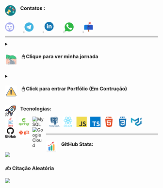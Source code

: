 ### Contatos : <img align="left" alt="Foguete" width="35px" style="padding-right:15px;" src="https://raw.githubusercontent.com/fernandodelgadoazevedo/fernandodelgadoazevedo/fa922e6090bc3b9c9bf4b317d075a0c501731250/imgs/contatos/megaphone-svgrepo-com.svg"/>

<br>
<a href="https://discord.gg/FernandoAzevedo#8268">
  <img alt="Java" width="30px" style="padding-right:30px;" src="https://github.com/fernandodelgadoazevedo/fernandodelgadoazevedo/blob/main/imgs/contatos/discord.svg"/>
</a>
<a href="https://web.telegram.org/k/#@FernandoAzevedo">
  <img alt="Java" width="30px" style="padding-right:30px;" src="https://github.com/fernandodelgadoazevedo/fernandodelgadoazevedo/blob/main/imgs/contatos/telegram.svg"/>
</a>
<a href="https://www.linkedin.com/in/fernandodazevedo">
  <img alt="Java" width="34px" style="padding-right:30px;" src="https://github.com/fernandodelgadoazevedo/fernandodelgadoazevedo/blob/main/imgs/contatos/linkedin.svg"/>
</a>
<a href="https://wa.me/5511983078800">
  <img alt="Java" width="30px" style="padding-right:30px;" src="https://github.com/fernandodelgadoazevedo/fernandodelgadoazevedo/blob/main/imgs/contatos/whatsapp-svgrepo-com.svg"/>
</a>
<a href="mailto:fernandodelgadoazevedo@gmail.com">
  <img alt="Java" width="30px" style="padding-right:30px;" src="https://github.com/fernandodelgadoazevedo/fernandodelgadoazevedo/blob/main/imgs/contatos/mailbox-svgrepo-com.svg"/>
</a>

---

<details>
<summary> <h3><img align="left" alt="Foguete" width="40px" style="padding-right:15px;" src="https://raw.githubusercontent.com/fernandodelgadoazevedo/fernandodelgadoazevedo/26c65e5b8805c90aa465484d5d4547921dc00ac8/imgs/tecw/asphalt-highway-journey-svgrepo-com%20(1).svg"/> 🖱 Clique para ver minha jornada</h3></summary>

 <h3>Sou um desenvolvedor (Dev) apaixonado por encontrar soluções que tornem a vida mais fácil.</h3>
    <p>Com mais de 10 anos de experiência em tecnologia, gestão de processos e equipes, adquiri bons conhecimentos nas regras de negócio e habilidades para compreender as histórias e codar. "Clique em ...ver mais"</p>
    <p>Acredito que posso contribuir com minha visão ampla e habilidades tanto em soft skills quanto em hard skills para ajudar na resolução de desafios e na construção de projetos de sucesso.</p>
    <p>Sou um profissional em transição de carreira que busca uma nova oportunidade no mercado de tecnologia.</p>
<h4>Destaque</h4>
<p>Entre os meus projetos relevantes, destaco:</p>
<ul>
  <li>Redução do tempo de contagem de estoque de 9 horas para apenas 3 horas, com a implantação de um sistema de inventário eletrônico de custo zero, na Ambev.</li>
  <li>Criação de um sistema centralizado de compras que resultou na redução de custos e melhoria do SLA na entrega, também na Ambev.</li>
  <li>Estruturação da área de faturamento e expedição, mapeamento de processos, implantação ERP, treinamento, monitorar e definir KPIs na TecnoWise.</li>
</ul>

<h3>Formações</h3>
<ul>
  <li>Desenvolvedor Web FullStack. 2023</li>
  <li>Pós-graduação em Gestão de Projetos com ênfase em Ágil. 2021</li>
  <li>Graduado em Administração. 2017</li>
</ul>

<h4>Habilidades</h4>
<ul>
  <li>Fullstack</li>
  <li>Front-end</li>
  <li>Back-end</li>
  <li>React</li>
  <li>TypeScript</li>
  <li>JavaScript</li>
  <li>HTML</li>
  <li>CSS</li>
  <li>Spring</li>
  <li>Java</li>
  <li>SQL</li>
  <li>Bancos de Dados</li>
  <li>Git</li>
  <li>Software Web</li>
  <li>Design UI/UX</li>
  <li>Excel Avançado</li>
  <li>Power BI</li>
</ul>

<h4>Características</h4>
<ul>
  <li>Comunicação</li>
  <li>Trabalho em equipe</li>
  <li>Criatividade</li>
  <li>Adaptabilidade</li>
  <li>Proatividade</li>
  <li>Flexibilidade</li>
  <li>Resolução de problemas</li>
  <li>Raciocínio lógico</li>
</ul>

"[Veja mais no Linkedin][Linkedin]"
</details>

##

<details>
<summary> <h3><img align="left" alt="Foguete" width="40px" style="padding-right:15px;" src="https://raw.githubusercontent.com/fernandodelgadoazevedo/fernandodelgadoazevedo/c0dd68c09d851c050bfc1cd412e2d1781f6ae4e5/imgs/tecw/construction-danger-exclamantion-svgrepo-com.svg"/> 🖱 Click para entrar Portfólio (Em Contrução)</h3></summary>

<details>
<summary> <h3><img align="left" alt="Foguete" width="40px" style="padding-right:15px;" src="https://github.com/fernandodelgadoazevedo/fernandodelgadoazevedo/blob/main/imgs/tecw/Designsfundo.png?raw=true"/> 🖱 Click para saber mais - PdP Poder Digital Periférico </h3></summary>
 <p><p/>
   <h4>Poder Digital Periférico</h4>
 <p>
Tem seu início como um MVP de rede social voltado para artistas e pessoas que têm ações sociais na comunidade e que precisam de alguma forma criar uma divulgação mais direta. Pedimos em criar com base em fatos reais e ajudar a comunidade a se promover.
   
 <p/> 
<!-- BEGIN CARDS -->
<!-- ![Pagina de Login](https://github.com/fernandodelgadoazevedo/fernandodelgadoazevedo/blob/main/imgs/pdp/pglogin.PNG?raw=true) -->

<img align="left" alt="Login" width="336px" height="168px" style="padding:100px;" src="https://github.com/fernandodelgadoazevedo/fernandodelgadoazevedo/blob/main/imgs/pdp/pglogin.PNG?raw=true"/>
  
  
<img align="center" alt="Região" width="336px" height="168px" style="padding:100px;" src="https://github.com/fernandodelgadoazevedo/fernandodelgadoazevedo/blob/main/imgs/pdp/pghome.PNG?raw=true"/>
  <p><p/>
  <p>O propósito é a criação de uma aplicação web para desktop, mas buscamos trazer alguma responsividade no MVP.<p/>
  
<img align="center" alt="Região" width="336px" height="168px" style="padding:100px;" src="https://github.com/fernandodelgadoazevedo/fernandodelgadoazevedo/blob/main/imgs/pdp/pgcomunidadedeskusercomun.PNG?raw=true"/>

<img align="center" alt="Região" width="336px" height="168px" style="padding:100px;" src="https://github.com/fernandodelgadoazevedo/fernandodelgadoazevedo/blob/main/imgs/pdp/pgcomunidadedesk.PNG?raw=true"/>
  
 <p><p/>
 <p>Um ponto super importante foi a questão da segurança. Apenas o usuário que fez a postagem pode apagar ou alterar. Para as regiões ou comunidades, apenas o usuário administrador tem acesso para excluir.<p/>
  
  
<img align="center" alt="Região" width="336px" height="168px" style="padding:100px;" src="https://github.com/fernandodelgadoazevedo/fernandodelgadoazevedo/blob/main/imgs/pdp/post.PNG?raw=true/">
  
<img align="center" alt="Região" width="336px" height="168px" style="padding:100px;" src="https://github.com/fernandodelgadoazevedo/fernandodelgadoazevedo/blob/main/imgs/pdp/todasaspostagens.PNG?raw=true"/>
  
  <p><p/>
 <p>A ideia é republicar qualquer URL das mais diversas redes sociais, como Youtube, Facebook, Instagram, Tiktok e outras. Pode incluir fotos e vídeos no formato *.mp4. Posso dizer que é possível postar qualquer coisa que tenha uma URL válida, e para isso utilizamos a estrutura switch case para renderizar todas as situações.<p/>
  <p>Também deixamos um espaço para breve comentário e para colocar a região ou comunidade a que o vídeo pertence.<p/>
  

<img align="center" alt="Região" width="336px" height="168px" style="padding:100px;" src="https://github.com/fernandodelgadoazevedo/fernandodelgadoazevedo/blob/main/imgs/pdp/Atualizarperfil.PNG?raw=true"/>
  
<img align="center" alt="Região" width="336px" height="168px" style="padding:100px;" src="https://github.com/fernandodelgadoazevedo/fernandodelgadoazevedo/blob/main/imgs/pdp/parallax.PNG?raw=true">
  
<img align="center" alt="Região" width="368px" height="207px" style="padding:100px;" src="https://github.com/fernandodelgadoazevedo/fernandodelgadoazevedo/blob/main/imgs/pdp/sobre.PNG?raw=true"/>
  
  <p><p/>
 <p>É possível também efetuar o ajuste no cadastro, não apenas do usuário, mas também da postagem e região. Além disso, deixamos uma parallax com a imagem que retrata uma entrada de comunidade e, mais abaixo, a equipe que criou o projeto do backend ao frontend.<p/>
  
<!-- END CARDS -->
<p><p/>  
  
  
  "[Acesse nosso MVP e deixe seu comentário.][PdP]"
  
 
  
</details>
  
<details>

<summary> <h3><img align="left" alt="Foguete" width="40px" style="padding-right:15px;" src="https://raw.githubusercontent.com/fernandodelgadoazevedo/fernandodelgadoazevedo/17718a6b2a0cb3eb44e2420ffec8c2cb3140f313/imgs/tecw/blogger-color-svgrepo-com.svg"/> 🖱 Click para saber mais - (Em Construção) Blog Azevedo </h3></summary>
  
</details>

</details>

##


### Tecnologias: <img align="left" alt="Foguete" width="35px" style="padding-right:15px;" src="https://raw.githubusercontent.com/fernandodelgadoazevedo/fernandodelgadoazevedo/99925bcc95bc126a3f712db3b9a8c9c2d84fb96a/imgs/teconologias/foguete.svg"/>

<img align="left" alt="Java" width="35px" style="padding-right:10px;" src="https://raw.githubusercontent.com/fernandodelgadoazevedo/fernandodelgadoazevedo/cba9c2447609c4781407237d8bff7f973751e36d/imgs/tecw/java-original-wordmark.svg"/>
<img align="left" alt="Spring" width="35px" style="padding-right:10px;" src="https://raw.githubusercontent.com/fernandodelgadoazevedo/fernandodelgadoazevedo/cba9c2447609c4781407237d8bff7f973751e36d/imgs/tecw/spring-original-wordmark.svg"/>
<img align="left" alt="MySQL" width="45px" style="padding-right:10px;" src="https://raw.githubusercontent.com/fernandodelgadoazevedo/devicon/1f15a183db812b53e4f2435a5a9e2cb2c9d50b0c/icons/mysql/mysql-original-wordmark.svg"/>
<img align="left" alt="PostgreSQL" width="35px" style="padding-right:10px;" src="https://raw.githubusercontent.com/fernandodelgadoazevedo/fernandodelgadoazevedo/cba9c2447609c4781407237d8bff7f973751e36d/imgs/tecw/postgresql-plain-wordmark.svg"/>
<img align="left" alt="React" width="35px" style="padding-right:10px;" src="https://raw.githubusercontent.com/fernandodelgadoazevedo/fernandodelgadoazevedo/cba9c2447609c4781407237d8bff7f973751e36d/imgs/tecw/react-original-wordmark.svg"/>
<img align="left" alt="JavaScript" width="35px" style="padding-right:10px;" src="https://raw.githubusercontent.com/fernandodelgadoazevedo/fernandodelgadoazevedo/cba9c2447609c4781407237d8bff7f973751e36d/imgs/tecw/javascript-original.svg"/>
<img align="left" alt="TypeScript" width="35px" style="padding-right:10px;" src="https://raw.githubusercontent.com/fernandodelgadoazevedo/fernandodelgadoazevedo/cba9c2447609c4781407237d8bff7f973751e36d/imgs/tecw/typescript-plain.svg"/>
<img align="left" alt="HTML" width="35px" style="padding-right:10px;" src="https://raw.githubusercontent.com/fernandodelgadoazevedo/fernandodelgadoazevedo/cba9c2447609c4781407237d8bff7f973751e36d/imgs/tecw/html5-plain-wordmark.svg"/>
<img align="left" alt="CSS" width="35px" style="padding-right:10px;" src="https://raw.githubusercontent.com/fernandodelgadoazevedo/fernandodelgadoazevedo/cba9c2447609c4781407237d8bff7f973751e36d/imgs/tecw/css3-plain-wordmark.svg"/>
<img align="left" alt="Material-UI" width="35px" style="padding-right:10px;" src="https://raw.githubusercontent.com/fernandodelgadoazevedo/fernandodelgadoazevedo/cba9c2447609c4781407237d8bff7f973751e36d/imgs/tecw/materialui-original.svg"/>
<img align="left" alt="GitHub" width="35px" style="padding-right:10px;" src="https://raw.githubusercontent.com/fernandodelgadoazevedo/fernandodelgadoazevedo/cba9c2447609c4781407237d8bff7f973751e36d/imgs/tecw/github-original-wordmark.svg"/>
<img align="left" alt="Git" width="35px" style="padding-right:10px;" src="https://raw.githubusercontent.com/fernandodelgadoazevedo/fernandodelgadoazevedo/cba9c2447609c4781407237d8bff7f973751e36d/imgs/tecw/git-plain-wordmark.svg"/>
<img align="left" alt="GoogleCloud" width="35px" style="padding-right:10px;" src="https://raw.githubusercontent.com/fernandodelgadoazevedo/devicon/1f15a183db812b53e4f2435a5a9e2cb2c9d50b0c/icons/googlecloud/googlecloud-original.svg"/>

<br>
<br>

###
---

### GitHub Stats: <img align="left" alt="Stats" width="35px" style="padding-right:15px;" src="https://raw.githubusercontent.com/fernandodelgadoazevedo/fernandodelgadoazevedo/94efc1ab1afefa04fcf54507d638c535baa6c49d/imgs/tecw/increase-stats-svgrepo-com.svg"/>
![](https://github-readme-stats.vercel.app/api?username=fernandodelgadoazevedo&theme=darcula&hide_border=true&include_all_commits=true&count_private=false)<br/>



### ✍️ Citação Aleatória
![](https://quotes-github-readme.vercel.app/api?type=horizontal&theme=merko)



[Linkedin]: https://www.linkedin.com/in/fernandodazevedo
[PdP]: https://poderdigitalperiferico.netlify.app/



